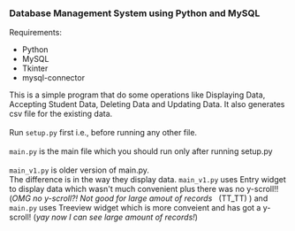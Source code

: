 ### Database Management System using Python and MySQL
Requirements:
- Python
- MySQL
- Tkinter
- mysql-connector

This is a simple program that do some operations like Displaying Data, Accepting Student Data, Deleting Data and Updating Data. It also generates csv file for the existing data.
<br /><br /> Run `setup.py` first i.e., before running any other file.
<br /> <br /> `main.py` is the main file which you should run only after running setup.py
<br /> <br /> `main_v1.py` is older version of main.py. 
<br /> The difference is in the way they display data. `main_v1.py` uses Entry widget to display data which wasn't much convenient plus there was no y-scroll!! (*OMG no y-scroll?! Not good for large amout of records* &nbsp;&nbsp;(TT_TT)&nbsp;) and `main.py` uses Treeview widget which is more conveient and has got a y-scroll! (*yay now I can see large amount of records!*) 
